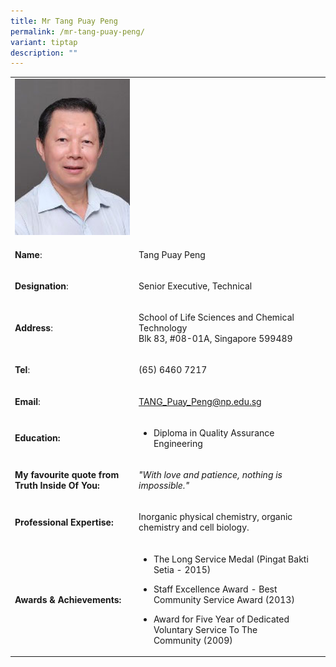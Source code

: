 ```yaml
---
title: Mr Tang Puay Peng
permalink: /mr-tang-puay-peng/
variant: tiptap
description: ""
---
```

<table style="minWidth: 50px">
<colgroup>
<col>
<col>
</colgroup>
<tbody>
<tr>
<td rowspan="1" colspan="1">
<div class="isomer-image-wrapper">
<img style="width: 100%" height="auto" width="100%" alt="Tang Puay Peng" src="/images/LSCT/Puay_Peng.jpg">
</div>
</td>
<td rowspan="1" colspan="1">
<p></p>
</td>
</tr>
<tr>
<td rowspan="1" colspan="1">
<p><strong>Name</strong>:&nbsp;&nbsp;&nbsp;&nbsp;&nbsp;&nbsp;&nbsp;&nbsp;&nbsp;&nbsp;&nbsp;&nbsp;&nbsp;&nbsp;&nbsp;&nbsp;&nbsp;&nbsp;&nbsp;&nbsp;&nbsp;&nbsp;&nbsp;&nbsp;&nbsp;</p>
</td>
<td rowspan="1" colspan="1">
<p>Tang Puay Peng</p>
</td>
</tr>
<tr>
<td rowspan="1" colspan="1">
<p>​<strong>Designation</strong>:</p>
</td>
<td rowspan="1" colspan="1">
<p>Senior Executive, Technical​​</p>
</td>
</tr>
<tr>
<td rowspan="1" colspan="1">
<p><strong>Address</strong>: ​</p>
</td>
<td rowspan="1" colspan="1">
<p>School of Life Sciences and Chemical Technology
<br>Blk 83, #08-01A, Singapore 599489​</p>
</td>
</tr>
<tr>
<td rowspan="1" colspan="1">
<p><strong>Tel</strong>: &nbsp;&nbsp;&nbsp; ​</p>
</td>
<td rowspan="1" colspan="1">
<p>(65) 6460 7217</p>
</td>
</tr>
<tr>
<td rowspan="1" colspan="1">
<p><strong>Email</strong>: ​</p>
</td>
<td rowspan="1" colspan="1">
<p><a href="mailto:TANG_Puay_Peng@np.edu.sg" rel="noopener noreferrer nofollow" target="_blank">TANG_Puay_Peng@np.edu.sg</a>
</p>
</td>
</tr>
<tr>
<td rowspan="1" colspan="1">
<p><strong>Education:</strong>
</p>
</td>
<td rowspan="1" colspan="1">
<ul data-tight="true" class="tight">
<li>
<p>Diploma in Quality Assurance Engineering</p>
</li>
</ul>
</td>
</tr>
<tr>
<td rowspan="1" colspan="1">
<p><strong>My favourite quote from Truth Inside Of You:</strong>
</p>
</td>
<td rowspan="1" colspan="1">
<p><em>"With love and patience, nothing is impossible."</em>
</p>
</td>
</tr>
<tr>
<td rowspan="1" colspan="1">
<p><strong>Professional Expertise:</strong>
</p>
</td>
<td rowspan="1" colspan="1">
<p>​Inorganic physical chemistry, organic chemistry and cell biology.</p>
</td>
</tr>
<tr>
<td rowspan="1" colspan="1">
<p><strong>Awards &amp; Achievements:</strong>
</p>
</td>
<td rowspan="1" colspan="1">
<ul data-tight="true" class="tight">
<li>
<p>​The Long Service Medal (Pingat Bakti Setia - 2015)</p>
</li>
<li>
<p>Staff Excellence Award -&nbsp;Best Community Service Award​ (2013)</p>
</li>
<li>
<p>Award for Five Year of Dedicated Voluntary Service To The Community&nbsp;(2009)</p>
</li>
</ul>
</td>
</tr>
</tbody>
</table>
<p></p>